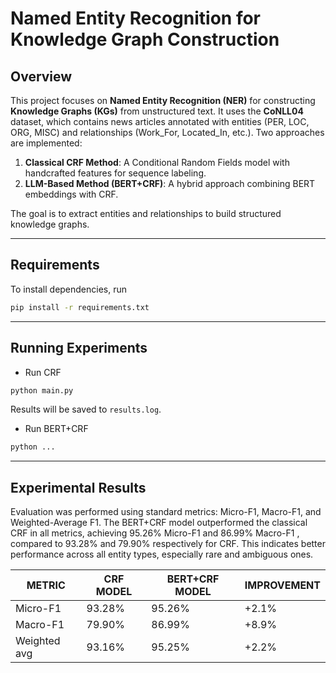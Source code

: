 # Named Entity Recognition for Knowledge Graph Construction  

## Overview  
This project focuses on **Named Entity Recognition (NER)** for constructing **Knowledge Graphs (KGs)** from unstructured text. It uses the **CoNLL04** dataset, which contains news articles annotated with entities (PER, LOC, ORG, MISC) and relationships (Work_For, Located_In, etc.). Two approaches are implemented:  

1. **Classical CRF Method**: A Conditional Random Fields model with handcrafted features for sequence labeling.  
2. **LLM-Based Method (BERT+CRF)**: A hybrid approach combining BERT embeddings with CRF.  

The goal is to extract entities and relationships to build structured knowledge graphs.  

---

## Requirements 

To install dependencies, run
```bash  
pip install -r requirements.txt  
```  

---
## Running Experiments 

   * Run CRF
   
   ```bash  
   python main.py  
   ```  
   Results will be saved to `results.log`.  

   * Run BERT+CRF 
   ```bash  
   python ...  
   ```  
---

## Experimental Results  
 Evaluation was performed using standard metrics: Micro-F1, Macro-F1, and Weighted-Average F1. The BERT+CRF model outperformed the classical CRF in all metrics, achieving 95.26% Micro-F1 and 86.99% Macro-F1 , compared to 93.28% and 79.90% respectively for CRF. This indicates better performance across all entity types, especially rare and ambiguous ones. 

| METRIC           | CRF MODEL | BERT+CRF MODEL | IMPROVEMENT |
|------------------|-----------|----------------|-------------|
| Micro-F1         | 93.28%    | 95.26%         | +2.1%       |
| Macro-F1         | 79.90%    | 86.99%         | +8.9%       |
| Weighted avg     | 93.16%    | 95.25%         | +2.2%       |

